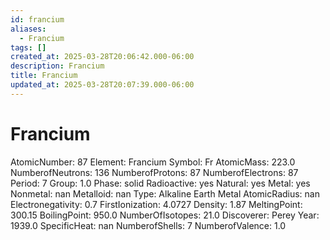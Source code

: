 ```yaml
---
id: francium
aliases:
  - Francium
tags: []
created_at: 2025-03-28T20:06:42.000-06:00
description: Francium
title: Francium
updated_at: 2025-03-28T20:07:39.000-06:00
---
```


# Francium
AtomicNumber: 87
Element: Francium
Symbol: Fr
AtomicMass: 223.0
NumberofNeutrons: 136
NumberofProtons: 87
NumberofElectrons: 87
Period: 7
Group: 1.0
Phase: solid
Radioactive: yes
Natural: yes
Metal: yes
Nonmetal: nan
Metalloid: nan
Type: Alkaline Earth Metal
AtomicRadius: nan
Electronegativity: 0.7
FirstIonization: 4.0727
Density: 1.87
MeltingPoint: 300.15
BoilingPoint: 950.0
NumberOfIsotopes: 21.0
Discoverer: Perey
Year: 1939.0
SpecificHeat: nan
NumberofShells: 7
NumberofValence: 1.0
